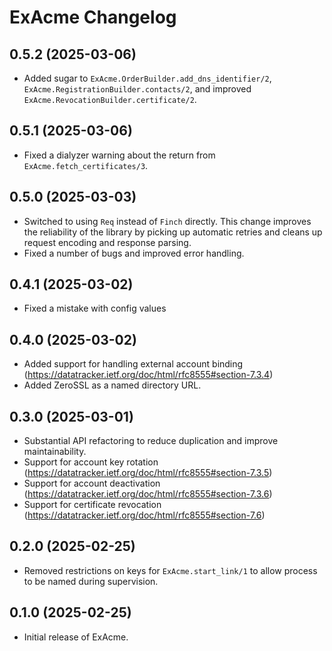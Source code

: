 # ExAcme Changelog

## 0.5.2 (2025-03-06)

- Added sugar to `ExAcme.OrderBuilder.add_dns_identifier/2`, `ExAcme.RegistrationBuilder.contacts/2`, and improved `ExAcme.RevocationBuilder.certificate/2`.

## 0.5.1 (2025-03-06)

- Fixed a dialyzer warning about the return from `ExAcme.fetch_certificates/3`.

## 0.5.0 (2025-03-03)

- Switched to using `Req` instead of `Finch` directly. This change improves the reliability of the library by picking up automatic retries and cleans up request encoding and response parsing.
- Fixed a number of bugs and improved error handling.

## 0.4.1 (2025-03-02)

- Fixed a mistake with config values

## 0.4.0 (2025-03-02)

- Added support for handling external account binding (https://datatracker.ietf.org/doc/html/rfc8555#section-7.3.4)
- Added ZeroSSL as a named directory URL.

## 0.3.0 (2025-03-01)

- Substantial API refactoring to reduce duplication and improve maintainability.
- Support for account key rotation (https://datatracker.ietf.org/doc/html/rfc8555#section-7.3.5)
- Support for account deactivation (https://datatracker.ietf.org/doc/html/rfc8555#section-7.3.6)
- Support for certificate revocation (https://datatracker.ietf.org/doc/html/rfc8555#section-7.6)

## 0.2.0 (2025-02-25)

- Removed restrictions on keys for `ExAcme.start_link/1` to allow process to be named during supervision.

## 0.1.0 (2025-02-25)

- Initial release of ExAcme.
